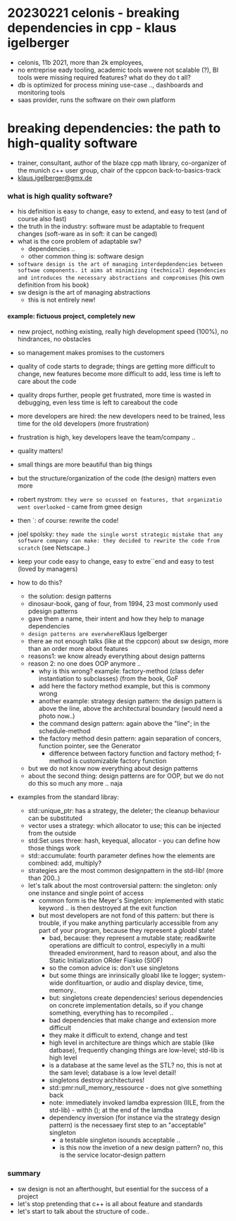 # 20230221 celonis - breaking dependencies in cpp - klaus igelberger
* celonis, 11b 2021, more than 2k employees, 
* no entreprise eady tooling, academic tools wwere not scalable (?), BI tools were missing required features? what do they do t all?
* db is optimized for process mining use-case .., dashboards and monitoring tools
* saas provider, runs the software on their own platform

# breaking dependencies: the path to high-quality software
* trainer, consultant, author of the blaze cpp math library, co-organizer of the munich c++ user group, chair of the cppcon back-to-basics-track
* klaus.igelberger@gmx.de

### what is high quality software?
* his definition is easy to change, easy to extend, and easy to test (and of course also fast)
* the truth in the industry: software must be adaptable to frequent changes (soft-ware as in soft: it can be canged)
* what is the core problem of adaptable sw?
  * dependencies ..
  * other common thing is: software design
* `software design is the art of managing interdepdendencies between softwae components. it aims at minimizing (technical) dependencies and introduces the necessary abstractions and compromises` (his own definition from his book)
* sw design is the art of managing abstractions
  * this is not entirely new!


#### example: fictuous project, completely new
* new project, nothing existing, really high development speed (100%), no hindrances, no obstacles
* so management makes promises to the customers
* quality of code starts to degrade; things are getting more difficult to change, new features become more difficult to add, less time is left to care about the code
* quality drops further, people get frustrated, more time is wasted in debugging, even less time is left to careabout the code
* more developers are hired: the new developers need to be trained, less time for the old developers (more frustration)
* frustration is high, key developers leave the team/company ..


* quality matters!
* small things are more beautiful than big things
* but the structure/organization of the code (the design) matters even more
* robert nystrom: `they were so ocussed on features, that organizatio went overlooked` - came from gmee design
* then ´: of course: rewrite the code!

* joel spolsky: `they made the single worst strategic mistake that any software company can make: they decided to rewrite the code from scratch` (see Netscape..)

* keep your code easy to change, easy to extre´´end and easy to test (loved by managers)
* how to do this?
  * the solution: design patterns
  * dinosaur-book, gang of four, from 1994, 23 most commonly used pdesign patterns
  * gave them a name, their intent and how they help to manage dependencies
  * `design patterns are everwhere`Klaus Igelberger
  * there ae not enough talks (like at the cppcon) about sw design, more than an order more about features
  * reasons1: we know already everything about design patterns
  * reason 2: no one does OOP anymore ..
    * why is this wrong? example: factory-method (class defer instantiation to subclasses) (from the book, GoF
	* add here the factory method example, but this is commony wrong
	* another example: strategy design pattern: the design pattern is above the line, above the architectural boundary (would need a photo now..)
	* the command design pattern: again above the "line"; in the schedule-method
	* the factory method desin pattern: again separation of concers, function pointer, see the Generator
      * difference between factory function and factory method; f-method is customizable factory function
  * but we do not know now everything about design patterns
  * about the second thing: design patterns are for OOP, but we do not do this so much any more .. naja
* examples from the standard libray:
  * std::unique_ptr: has a strategy, the deleter; the cleanup behaviour can be substituted
  * vector uses a strategy: which allocator to use; this can be injected from the outside
  * std:Set uses three: hash, keyequal, allocator - you can define how those things work
  * std::accumulate: fourth parameter defines how the elements are combined: add, multiply?
  * strategies are the most common designpattern in the std-lib! (more than 200..)
  * let's talk about the most controversial pattern: the singleton: only one instance and single point of access
    * common form is the Meyer's Singleton: implemented with static keyword .. is then destroyed at the exit function
	* but most developers are not fond of this pattern: but there is trouble, if you make anything particularly accessible from any part of your program, because they represent a _gloabl_ state!
	  * bad, because: they represent a mutable state; read&write operations are difficult to control, especiylly in a multi threaded environment, hard to reason about, and also the Static Initialization ORder Fiasko (SIOF)
	  * so the comon advice is: don't use singletons
	  * but some things are inrinsically gloabl like te logger; system-wide donfituartion, or audio and display device, time, memory..
	  * but: singletons create dependencies! serious dependencies on concrete implementation details, so if you change something, everything has to recompiled ..
	  * bad dependencies that make change and extension more difficult
	  * they make it difficult to extend, change and test
	  * high level in architecture are things which are stable (like datbase), frequently changing things are low-level; std-lib is high level
	  * is a database at the same level as the STL? no, this is not at the sam level; database is a low level detail!
	  * singletons destroy architectures!
	  * std::pmr:null_memory_ressource - does not give something back 
	  * note: immediately invoked lamdba expression (IILE, from the std-lib) - withh (); at the end of the lamdba
	  * dependency inversion (for instance via the strategy design pattern) is the necessaey first step to an "acceptable" singleton
	    * a testable singleton isounds acceptable ..
		* is this now the invetion of a new design pattern? no, this is the service locator-design pattern

### summary
* sw design is not an afterthought, but esential for the success of a project
* let's stop pretending that c++ is all about feature and standards
* let's start to talk about the structure of code..
